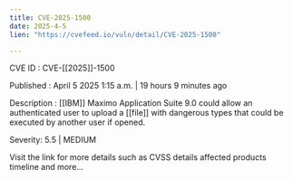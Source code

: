 ```yaml
---
title: CVE-2025-1500
date: 2025-4-5
lien: "https://cvefeed.io/vuln/detail/CVE-2025-1500"

---
```


CVE ID : CVE-[[2025]]-1500

Published :  April 5
2025
1:15 a.m. | 19 hours
9 minutes ago

Description :  [[IBM]] Maximo Application Suite 9.0 could allow an authenticated user to upload a  [[file]] with dangerous types that could be executed by another user if opened.

Severity: 5.5 | MEDIUM

Visit the link for more details
such as CVSS details
affected products
timeline
and more...
